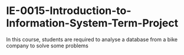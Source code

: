 # IE-0015-Introduction-to-Information-System-Term-Project
In this course, students are required to analyse a database from a bike company to solve some problems
